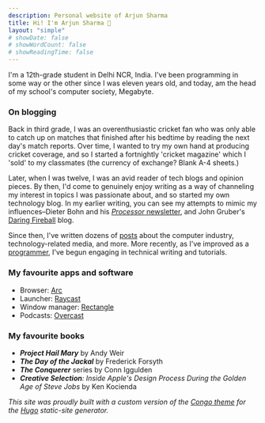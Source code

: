 ```yaml
---
description: Personal website of Arjun Sharma
title: Hi! I'm Arjun Sharma 👋
layout: "simple"
# showDate: false
# showWordCount: false
# showReadingTime: false
---
```


I'm a 12th-grade student in Delhi NCR, India. I've been programming in some way or the other since I was eleven years old, and today, am the head of my school's computer society, Megabyte.


### On blogging

Back in third grade, I was an overenthusiastic cricket fan who was only able to catch up on matches that finished after his bedtime by reading the next day's match reports. Over time, I wanted to try my own hand at producing cricket coverage, and so I started a fortnightly 'cricket magazine' which I 'sold' to my classmates (the currency of exchange? Blank A-4 sheets.)

Later, when I was twelve, I was an avid reader of tech blogs and opinion pieces. By then, I'd come to genuinely enjoy writing as a way of channeling my interest in topics I was passionate about, and so started my own technology blog. In my earlier writing, you can see my attempts to mimic my influences–Dieter Bohn and his [_Processor_ newsletter](https://www.theverge.com/processor-newsletter-dieter-bohn-show-video), and John Gruber's [Daring Fireball](https://daringfireball.net/) blog.

Since then, I've written dozens of [posts](/blog) about the computer industry, technology-related media, and more. More recently, as I've improved as a [programmer](https://github.com/ArjunS07), I've begun engaging in technical writing and tutorials.

### My favourite apps and software

* Browser: [Arc](https://arc.net/)
* Launcher: [Raycast](https://www.raycast.com/)
* Window manager: [Rectangle](https://rectangleapp.com/)
* Podcasts: [Overcast](https://overcast.fm/)

### My favourite books

* _**Project Hail Mary**_ by Andy Weir
* _**The Day of the Jackal**_ by Frederick Forsyth
* _**The Conquerer**_ series by Conn Iggulden
* _**Creative Selection**: Inside Apple's Design Process During the Golden Age of Steve Jobs_ by Ken Kocienda

_This site was proudly built with a custom version of the [Congo theme](https://github.com/jpanther/congo) for the [Hugo](gohugo.io) static-site generator._
